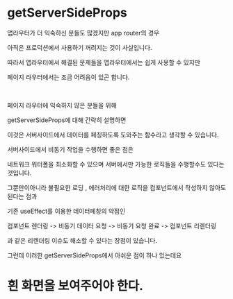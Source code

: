 # getServerSideProps

앱라우터가 더 익숙하신 분들도 많겠지만 app router의 경우

아직은 프로덕션에서 사용하기 꺼려지는 것이 사실입니다.

따라서 앱라우터에서 해결된 문제들을 앱라우터에서는 쉽게 사용할 수 있지만

페이지 라우터에서는 조금 어려움이 있곤 합니다.

<br/>

페이지 라우터에 익숙하지 않은 분들을 위해

getServerSideProps에 대해 간략히 설명하면

이것은 서버사이드에서 데이터를 페칭하도록 도와주는 함수라고 생각할 수 있습니다.

서버사이드에서 비동기 작업을 수행하면 좋은 점은

네트워크 워터폴을 최소화할 수 있으며 서버에서만 가능한 로직들을 수행할수도 있다는 것입니다.

그뿐만이아니라 불필요한 로딩 , 에러처리에 대한 로직을 컴포넌트에서 작성하지 않아도된다는 점과

기존 useEffect를 이용한 데이터페칭의 약점인

컴포넌트 렌더링 -> 비동기 데이터 요청 -> 비동기 요청 완료 -> 컴포넌트 리렌더링

과 같은 리렌더링 이슈도 해소할 수 있다는 장점이 있습니다.

그런데 이러한 getServerSideProps에서 아쉬운 점이 하나 있는데요


# 흰 화면을 보여주어야 한다.

